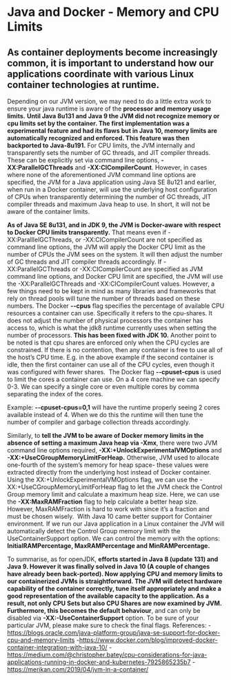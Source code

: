 # Java and Docker - Memory and CPU Limits

## As container deployments become increasingly common, it is important to understand how our applications coordinate with various Linux container technologies at runtime.
Depending on our JVM version, we may need to do a little extra work to ensure your java runtime is aware of the **processor and memory usage limits.**
**Until Java 8u131 and Java 9 the JVM did not recognize memory or cpu limits set by the container.  The first implementation was a experimental feature and had its flaws but in Java 10, memory limits are automatically recognized and enforced. This feature was then backported to Java-8u191.**
For CPU limits, the JVM internally and transparently sets the number of GC threads, and JIT compiler threads.
These can be explicitly set via command line options, **-XX:ParallelGCThreads** and **-XX:CICompilerCount**.
However, in cases where none of the aforementioned JVM command line options are specified, the JVM for a Java application using Java SE 8u121 and earlier, when run in a Docker container,  will use the underlying host configuration of CPUs when transparently determining the number of GC threads, JIT compiler threads and maximum Java heap to use. In short, it will not be aware of the container limits.

**As of Java SE 8u131, and in JDK 9, the JVM is Docker-aware with respect to Docker CPU limits transparently.** That means even if -XX:ParalllelGCThreads, or -XX:CICompilerCount are not specified as command line options, the JVM will apply the Docker CPU limit as the number of CPUs the JVM sees on the system. It will then adjust the number of GC threads and JIT compiler threads accordingly. If -XX:ParallelGCThreads or -XX:CICompilerCount are specified as JVM command line options, and Docker CPU limit are specified, the JVM will use the -XX:ParallelGCThreads and -XX:CICompilerCount values.
However, a few things need to be kept in mind as many libraries and frameworks that rely on thread pools will tune the number of threads based on these numbers.
The Docker **--cpus** flag specifies the percentage of available CPU resources a container can use. 
Specifically it refers to the cpu-shares. It does not adjust the number of physical processors the container has access to, which is what the jdk8 runtime currently uses when setting the number of processors. **This has been fixed with JDK 10.**
Another point to be noted is that cpu shares are enforced only when the CPU cycles are constrained. If there is no contention, then any container is free to use all of the host’s CPU time. 
E.g. in the above example if the second container is idle, then the first container can use all of the CPU cycles, even though it was configured with fewer shares.  
The Docker flag **--cpuset-cpus** is used to limit the cores a container can use. On a 4 core machine we can specify 0-3. We can specify a single core or even multiple cores by comma separating the index of the cores.

Example:  **--cpuset-cpus=0,1** will have the runtime properly seeing 2 cores available instead of 4. 
When we do this the runtime will then tune the number of compiler and garbage collection threads accordingly. 



 Similarly, to **tell the JVM to be aware of Docker memory limits in the absence of setting a maximum Java heap via -Xmx**, there were two JVM command line options required, **-XX:+UnlockExperimentalVMOptions** and **-XX:+UseCGroupMemoryLimitForHeap.**
Otherwise, JVM used to allocate one-fourth of the system’s memory for heap space- these values were extracted directly from the underlying host instead of Docker container. Using the  XX:+UnlockExperimentalVMOptions flag, we can use the -XX:+UseCGroupMemoryLimitForHeap flag to let the JVM check the Control Group memory limit and calculate a maximum heap size.
Here, we can use the **-XX:MaxRAMFraction** flag to help calculate a better heap size. However, MaxRAMFraction is hard to work with since it’s a fraction and must be chosen wisely. 
With Java 10 came better support for Container environment. If we run our Java application in a Linux container the JVM will automatically detect the Control Group memory limit with the UseContainerSupport option. 
We can control the memory with the options: **InitialRAMPercentage, MaxRAMPercentage and MinRAMPercentage.**

To summarise, as for openJDK, **efforts started in Java 8 (update 131) and Java 9. However it was finally solved in Java 10 (A couple of changes have already been back-ported). Now applying CPU and memory limits to our containerized JVMs is straightforward. The JVM will detect hardware capability of the container correctly, tune itself appropriately and make a good representation of the available capacity to the application. As a result, not only CPU Sets but also CPU Shares are now examined by JVM. Furthermore, this becomes the default behaviour**, and can only be disabled via **-XX:-UseContainerSupport** option. To be sure of your particular JVM, please make sure to check the final flags.
References:
-https://blogs.oracle.com/java-platform-group/java-se-support-for-docker-cpu-and-memory-limits
-https://www.docker.com/blog/improved-docker-container-integration-with-java-10/
-https://medium.com/@christopher.batey/cpu-considerations-for-java-applications-running-in-docker-and-kubernetes-7925865235b7
-https://merikan.com/2019/04/jvm-in-a-container/
